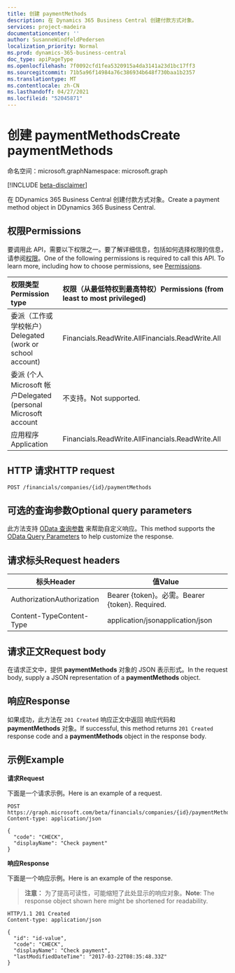 ```yaml
---
title: 创建 paymentMethods
description: 在 Dynamics 365 Business Central 创建付款方式对象。
services: project-madeira
documentationcenter: ''
author: SusanneWindfeldPedersen
localization_priority: Normal
ms.prod: dynamics-365-business-central
doc_type: apiPageType
ms.openlocfilehash: 7f0092cfd1fea5320915a4da3141a23d1bc17ff3
ms.sourcegitcommit: 71b5a96f14984a76c386934b648f730baa1b2357
ms.translationtype: MT
ms.contentlocale: zh-CN
ms.lasthandoff: 04/27/2021
ms.locfileid: "52045871"
---
```

# <a name="create-paymentmethods"></a><span data-ttu-id="6dea1-103">创建 paymentMethods</span><span class="sxs-lookup"><span data-stu-id="6dea1-103">Create paymentMethods</span></span>

<span data-ttu-id="6dea1-104">命名空间：microsoft.graph</span><span class="sxs-lookup"><span data-stu-id="6dea1-104">Namespace: microsoft.graph</span></span>

[!INCLUDE [beta-disclaimer](../../includes/beta-disclaimer.md)]

<span data-ttu-id="6dea1-105">在 DDynamics 365 Business Central 创建付款方式对象。</span><span class="sxs-lookup"><span data-stu-id="6dea1-105">Create a payment method object in DDynamics 365 Business Central.</span></span>

## <a name="permissions"></a><span data-ttu-id="6dea1-106">权限</span><span class="sxs-lookup"><span data-stu-id="6dea1-106">Permissions</span></span>
<span data-ttu-id="6dea1-p101">要调用此 API，需要以下权限之一。要了解详细信息，包括如何选择权限的信息，请参阅[权限](/graph/permissions-reference)。</span><span class="sxs-lookup"><span data-stu-id="6dea1-p101">One of the following permissions is required to call this API. To learn more, including how to choose permissions, see [Permissions](/graph/permissions-reference).</span></span>

|<span data-ttu-id="6dea1-109">权限类型</span><span class="sxs-lookup"><span data-stu-id="6dea1-109">Permission type</span></span> |<span data-ttu-id="6dea1-110">权限（从最低特权到最高特权）</span><span class="sxs-lookup"><span data-stu-id="6dea1-110">Permissions (from least to most privileged)</span></span>|
|:---------------|:------------------------------------------|
|<span data-ttu-id="6dea1-111">委派（工作或学校帐户）</span><span class="sxs-lookup"><span data-stu-id="6dea1-111">Delegated (work or school account)</span></span>|<span data-ttu-id="6dea1-112">Financials.ReadWrite.All</span><span class="sxs-lookup"><span data-stu-id="6dea1-112">Financials.ReadWrite.All</span></span> |
|<span data-ttu-id="6dea1-113">委派 (个人 Microsoft 帐户</span><span class="sxs-lookup"><span data-stu-id="6dea1-113">Delegated (personal Microsoft account</span></span>|<span data-ttu-id="6dea1-114">不支持。</span><span class="sxs-lookup"><span data-stu-id="6dea1-114">Not supported.</span></span>|
|<span data-ttu-id="6dea1-115">应用程序</span><span class="sxs-lookup"><span data-stu-id="6dea1-115">Application</span></span>|<span data-ttu-id="6dea1-116">Financials.ReadWrite.All</span><span class="sxs-lookup"><span data-stu-id="6dea1-116">Financials.ReadWrite.All</span></span>|

## <a name="http-request"></a><span data-ttu-id="6dea1-117">HTTP 请求</span><span class="sxs-lookup"><span data-stu-id="6dea1-117">HTTP request</span></span>
```http
POST /financials/companies/{id}/paymentMethods
```

## <a name="optional-query-parameters"></a><span data-ttu-id="6dea1-118">可选的查询参数</span><span class="sxs-lookup"><span data-stu-id="6dea1-118">Optional query parameters</span></span>
<span data-ttu-id="6dea1-119">此方法支持 [OData 查询参数](/graph/query-parameters) 来帮助自定义响应。</span><span class="sxs-lookup"><span data-stu-id="6dea1-119">This method supports the [OData Query Parameters](/graph/query-parameters) to help customize the response.</span></span>

## <a name="request-headers"></a><span data-ttu-id="6dea1-120">请求标头</span><span class="sxs-lookup"><span data-stu-id="6dea1-120">Request headers</span></span>
|<span data-ttu-id="6dea1-121">标头</span><span class="sxs-lookup"><span data-stu-id="6dea1-121">Header</span></span>         |<span data-ttu-id="6dea1-122">值</span><span class="sxs-lookup"><span data-stu-id="6dea1-122">Value</span></span>                        |
|---------------|-----------------------------|
|<span data-ttu-id="6dea1-123">Authorization</span><span class="sxs-lookup"><span data-stu-id="6dea1-123">Authorization</span></span>  |<span data-ttu-id="6dea1-p102">Bearer {token}。必需。</span><span class="sxs-lookup"><span data-stu-id="6dea1-p102">Bearer {token}. Required.</span></span>    |
|<span data-ttu-id="6dea1-126">Content-Type</span><span class="sxs-lookup"><span data-stu-id="6dea1-126">Content-Type</span></span>   |<span data-ttu-id="6dea1-127">application/json</span><span class="sxs-lookup"><span data-stu-id="6dea1-127">application/json</span></span>             |

## <a name="request-body"></a><span data-ttu-id="6dea1-128">请求正文</span><span class="sxs-lookup"><span data-stu-id="6dea1-128">Request body</span></span>
<span data-ttu-id="6dea1-129">在请求正文中，提供 **paymentMethods** 对象的 JSON 表示形式。</span><span class="sxs-lookup"><span data-stu-id="6dea1-129">In the request body, supply a JSON representation of a **paymentMethods** object.</span></span>

## <a name="response"></a><span data-ttu-id="6dea1-130">响应</span><span class="sxs-lookup"><span data-stu-id="6dea1-130">Response</span></span>
<span data-ttu-id="6dea1-131">如果成功，此方法在 ```201 Created``` 响应正文中返回 响应代码和 **paymentMethods** 对象。</span><span class="sxs-lookup"><span data-stu-id="6dea1-131">If successful, this method returns ```201 Created``` response code and a **paymentMethods** object in the response body.</span></span>

## <a name="example"></a><span data-ttu-id="6dea1-132">示例</span><span class="sxs-lookup"><span data-stu-id="6dea1-132">Example</span></span>

<span data-ttu-id="6dea1-133">**请求**</span><span class="sxs-lookup"><span data-stu-id="6dea1-133">**Request**</span></span>

<span data-ttu-id="6dea1-134">下面是一个请求示例。</span><span class="sxs-lookup"><span data-stu-id="6dea1-134">Here is an example of a request.</span></span>

```http
POST https://graph.microsoft.com/beta/financials/companies/{id}/paymentMethods
Content-type: application/json

{
  "code": "CHECK",
  "displayName": "Check payment"
}
```

<span data-ttu-id="6dea1-135">**响应**</span><span class="sxs-lookup"><span data-stu-id="6dea1-135">**Response**</span></span>

<span data-ttu-id="6dea1-136">下面是一个响应示例。</span><span class="sxs-lookup"><span data-stu-id="6dea1-136">Here is an example of the response.</span></span> 

> <span data-ttu-id="6dea1-137">**注意：** 为了提高可读性，可能缩短了此处显示的响应对象。</span><span class="sxs-lookup"><span data-stu-id="6dea1-137">**Note**: The response object shown here might be shortened for readability.</span></span>

```http
HTTP/1.1 201 Created
Content-type: application/json

{
  "id": "id-value",
  "code": "CHECK",
  "displayName": "Check payment",
  "lastModifiedDateTime": "2017-03-22T08:35:48.33Z"
}

```



